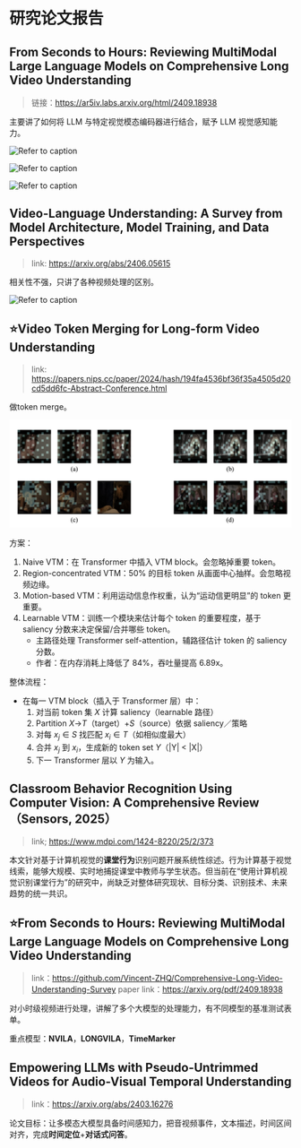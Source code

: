 # 研究论文报告

## From Seconds to Hours: Reviewing MultiModal Large Language Models on Comprehensive Long Video Understanding

>   链接：https://ar5iv.labs.arxiv.org/html/2409.18938

主要讲了如何将 LLM 与特定视觉模态编码器进行结合，赋予 LLM 视觉感知能力。

![Refer to caption](https://ar5iv.labs.arxiv.org/html/2409.18938/assets/x2.png)

![Refer to caption](https://ar5iv.labs.arxiv.org/html/2409.18938/assets/x3.png)

![Refer to caption](https://ar5iv.labs.arxiv.org/html/2409.18938/assets/x4.png)

## Video-Language Understanding: A Survey from Model Architecture, Model Training, and Data Perspectives 

>   link: https://arxiv.org/abs/2406.05615

相关性不强，只讲了各种视频处理的区别。

![Refer to caption](https://arxiv.org/html/2406.05615v3/x1.png)

## ⭐Video Token Merging for Long-form Video Understanding

>   link: https://papers.nips.cc/paper/2024/hash/194fa4536bf36f35a4505d20cd5dd6fc-Abstract-Conference.html

做token merge。

![image-20251021155919679](./%E7%A0%94%E7%A9%B6%E8%AE%BA%E6%96%87%E6%8A%A5%E5%91%8A.assets/image-20251021155919679.png)

方案：

1.   Naive VTM：在 Transformer 中插入 VTM block。会忽略掉重要 token。
2.   Region-concentrated VTM：50% 的目标 token 从画面中心抽样。会忽略视频边缘。
3.   Motion-based VTM：利用运动信息作权重，认为“运动信更明显”的 token 更重要。
4.   Learnable VTM：训练一个模块来估计每个 token 的重要程度，基于 saliency 分数来决定保留/合并哪些 token。
     -   主路径处理 Transformer self-attention，辅路径估计 token 的 saliency 分数。
     -   作者：在内存消耗上降低了 84%，吞吐量提高 6.89x。

整体流程：

-   在每一 VTM block（插入于 Transformer 层）中：
    1.  对当前 token 集 $X$ 计算 saliency（learnable 路径）
    2.  Partition $X$→$T$（target）+$S$（source）依据 saliency／策略
    3.  对每 $x_j \in S$ 找匹配 $x_i \in T$（如相似度最大）
    4.  合并 $x_j$ 到 $x_i$，生成新的 token set $Y$（|Y| < |X|）
    5.  下一 Transformer 层以 $Y$ 为输入。

## Classroom Behavior Recognition Using Computer Vision: A Comprehensive Review（Sensors, 2025）

>   link; https://www.mdpi.com/1424-8220/25/2/373

本文针对基于计算机视觉的**课堂行为**识别问题开展系统性综述。行为计算基于视觉线索，能够大规模、实时地捕捉课堂中教师与学生状态。但当前在“使用计算机视觉识别课堂行为”的研究中，尚缺乏对整体研究现状、目标分类、识别技术、未来趋势的统一共识。

## ⭐From Seconds to Hours: Reviewing MultiModal Large Language Models on Comprehensive Long Video Understanding

>   link：https://github.com/Vincent-ZHQ/Comprehensive-Long-Video-Understanding-Survey
>   paper link：https://arxiv.org/pdf/2409.18938
>
>   

对小时级视频进行处理，讲解了多个大模型的处理能力，有不同模型的基准测试表单。

重点模型：**NVILA**，**LONGVILA**，**TimeMarker**

## Empowering LLMs with Pseudo-Untrimmed Videos for Audio-Visual Temporal Understanding

>   link：https://arxiv.org/abs/2403.16276

论文目标：让多模态大模型具备时间感知力，把音视频事件，文本描述，时间区间对齐，完成**时间定位**+**对话式问答**。